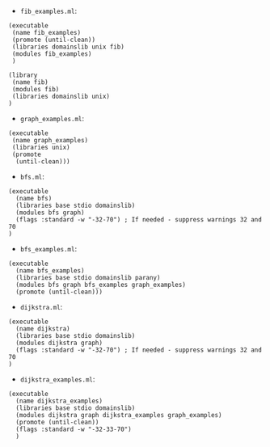 - `fib_examples.ml`:
```
(executable
 (name fib_examples)
 (promote (until-clean))
 (libraries domainslib unix fib)
 (modules fib_examples)
 )

(library
 (name fib)
 (modules fib)
 (libraries domainslib unix)
)
```

- `graph_examples.ml`:
```
(executable
 (name graph_examples)
 (libraries unix)
 (promote
  (until-clean)))
```

- `bfs.ml`:
```
(executable
  (name bfs)
  (libraries base stdio domainslib)
  (modules bfs graph)
  (flags :standard -w "-32-70") ; If needed - suppress warnings 32 and 70
)
```

- `bfs_examples.ml`:
```
(executable
  (name bfs_examples)
  (libraries base stdio domainslib parany)
  (modules bfs graph bfs_examples graph_examples)
  (promote (until-clean)))
```

- `dijkstra.ml`:
```
(executable
  (name dijkstra)
  (libraries base stdio domainslib)
  (modules dijkstra graph)
  (flags :standard -w "-32-70") ; If needed - suppress warnings 32 and 70
)
```

- `dijkstra_examples.ml`:
```
(executable
  (name dijkstra_examples)
  (libraries base stdio domainslib)
  (modules dijkstra graph dijkstra_examples graph_examples)
  (promote (until-clean))
  (flags :standard -w "-32-33-70")
  )
```